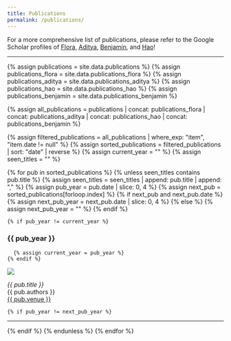 ```yaml
---
title: Publications
permalink: /publications/
---
```


For a more comprehensive list of publications, please refer to the Google Scholar profiles of [Flora](https://scholar.google.com.au/citations?hl=en&user=Yz35RSYAAAAJ&view_op=list_works&sortby=pubdate), [Aditya](https://scholar.google.com.au/citations?hl=en&user=SbYRrvgAAAAJ), [Benjamin](https://scholar.google.com.au/citations?hl=en&user=a_w_NqMAAAAJ), and [Hao](https://scholar.google.com.au/citations?user=KwhLl7IAAAAJ&hl=en)!

<hr>

{% assign publications = site.data.publications %}
{% assign publications_flora = site.data.publications_flora %}
{% assign publications_aditya = site.data.publications_aditya %}
{% assign publications_hao = site.data.publications_hao %}
{% assign publications_benjamin = site.data.publications_benjamin %}

{% assign all_publications = publications | concat: publications_flora | concat: publications_aditya | concat: publications_hao | concat: publications_benjamin %}

{% assign filtered_publications = all_publications | where_exp: "item", "item.date != null" %}
{% assign sorted_publications = filtered_publications | sort: "date" | reverse %}
{% assign current_year = "" %}
{% assign seen_titles = "" %}

{% for pub in sorted_publications %}
  {% unless seen_titles contains pub.title %}
    {% assign seen_titles = seen_titles | append: pub.title | append: "," %}
    {% assign pub_year = pub.date | slice: 0, 4 %}
    {% assign next_pub = sorted_publications[forloop.index] %}
    {% if next_pub and next_pub.date %}
      {% assign next_pub_year = next_pub.date | slice: 0, 4 %}
    {% else %}
      {% assign next_pub_year = "" %}
    {% endif %}

    {% if pub_year != current_year %}
### {{ pub_year }}
      {% assign current_year = pub_year %}
    {% endif %}

<div class="publication">
    <a href="{{ pub.url }}"><img src="{{ site.baseurl }}/{{ pub.image_url }}"></a>
    <p>
    <em>{{ pub.title }}</em><br>
    {{ pub.authors }}<br>
    <a href="{{ pub.url }}">{{ pub.venue }}</a>
    </p>
</div>

    {% if pub_year != next_pub_year %}
<hr>
    {% endif %}
  {% endunless %}
{% endfor %}
